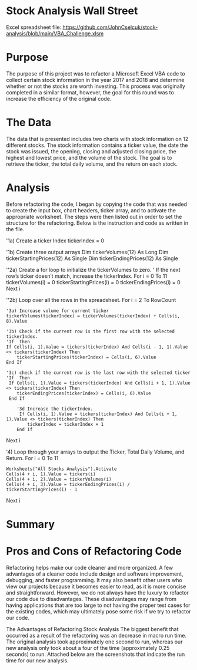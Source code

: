 # Stock Analysis Wall Street
Excel spreadsheet file: https://github.com/JohnCselcuk/stock-analysis/blob/main/VBA_Challenge.xlsm

# Purpose
The purpose of this project was to refactor a Microsoft Excel VBA code to collect certain stock information in the year 2017 and 2018 and determine whether or not the stocks are worth investing. This process was originally completed in a similar format, however, the goal for this round was to increase the efficiency of the original code.

# The Data

The data that is presented includes two charts with stock information on 12 different stocks. The stock information contains a ticker value, the date the stock was issued, the opening, closing and adjusted closing price, the highest and lowest price, and the volume of the stock. The goal is to retrieve the ticker, the total daily volume, and the return on each stock.

# Analysis

Before refactoring the code, I began by copying the code that was needed to create the input box, chart headers, ticker array, and to activate the appropriate worksheet. The steps were then listed out in order to set the structure for the refactoring. Below is the instruction and code as written in the file.

'1a) Create a ticker Index
tickerIndex = 0

'1b) Create three output arrays
Dim tickerVolumes(12) As Long
Dim tickerStartingPrices(12) As Single
Dim tickerEndingPrices(12) As Single

''2a) Create a for loop to initialize the tickerVolumes to zero.
' If the next row’s ticker doesn’t match, increase the tickerIndex.
For i = 0 To 11
    tickerVolumes(i) = 0
    tickerStartingPrices(i) = 0
    tickerEndingPrices(i) = 0
Next i

''2b) Loop over all the rows in the spreadsheet.
For i = 2 To RowCount

    '3a) Increase volume for current ticker
    tickerVolumes(tickerIndex) = tickerVolumes(tickerIndex) + Cells(i, 8).Value
    
    '3b) Check if the current row is the first row with the selected tickerIndex.
    'If  Then
    If Cells(i, 1).Value = tickers(tickerIndex) And Cells(i - 1, 1).Value <> tickers(tickerIndex) Then
        tickerStartingPrices(tickerIndex) = Cells(i, 6).Value
    End If
    
    '3c) check if the current row is the last row with the selected ticker
    'If  Then
     If Cells(i, 1).Value = tickers(tickerIndex) And Cells(i + 1, 1).Value <> tickers(tickerIndex) Then
        tickerEndingPrices(tickerIndex) = Cells(i, 6).Value
     End If

        '3d Increase the tickerIndex.
         If Cells(i, 1).Value = tickers(tickerIndex) And Cells(i + 1, 1).Value <> tickers(tickerIndex) Then
            tickerIndex = tickerIndex + 1
        End If

Next i

'4) Loop through your arrays to output the Ticker, Total Daily Volume, and Return.
For i = 0 To 11
    
    Worksheets("All Stocks Analysis").Activate
    Cells(4 + i, 1).Value = tickers(i)
    Cells(4 + i, 2).Value = tickerVolumes(i)
    Cells(4 + i, 3).Value = tickerEndingPrices(i) / tickerStartingPrices(i) - 1
    
Next i

# Summary

# Pros and Cons of Refactoring Code

Refactoring helps make our code cleaner and more organized. A few advantages of a cleaner code include design and software improvement, debugging, and faster programming. It may also benefit other users who view our projects because it becomes easier to read, as it is more concise and straightforward. However, we do not always have the luxury to refactor our code due to disadvantages. These disadvantages may range from having applications that are too large to not having the proper test cases for the existing codes, which may ultimately pose some risk if we try to refactor our code.

The Advantages of Refactoring Stock Analysis
The biggest benefit that occurred as a result of the refactoring was an decrease in macro run time. The original analysis took approximately one second to run, whereas our new analysis only took about a four of the time (approximately 0.25 seconds) to run. Attached below are the screenshots that indicate the run time for our new analysis.
